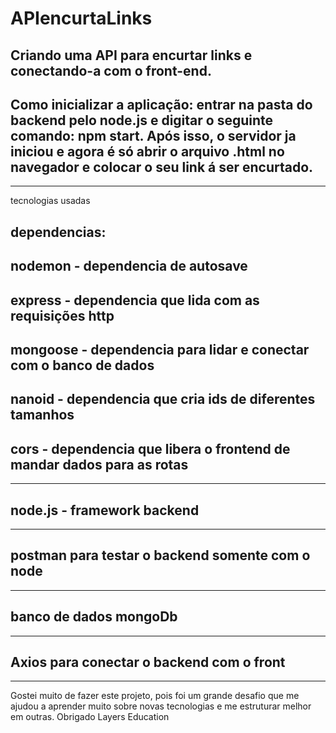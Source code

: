 # APIencurtaLinks
Criando uma API para encurtar links e conectando-a com o front-end.
----------------------------
Como inicializar a aplicação: entrar na pasta do backend pelo node.js e digitar o seguinte comando: npm start. Após isso, o servidor ja iniciou e agora é só abrir o arquivo .html no navegador e colocar o seu link á ser encurtado.
----------------------------
----------------------------
tecnologias usadas

dependencias:
----------------------------
nodemon - dependencia de autosave
----------------------------
express - dependencia que lida com as requisições http
----------------------------
mongoose - dependencia para lidar e conectar com o banco de dados
----------------------------
nanoid - dependencia que cria ids de diferentes tamanhos
----------------------------
cors - dependencia que libera o frontend de mandar dados para as rotas
----------------------------
----------------------------
node.js - framework backend
----------------------------
----------------------------
postman para testar o backend somente com o node
----------------------------
----------------------------
banco de dados mongoDb
----------------------------
----------------------------
Axios para conectar o backend com o front
----------------------------
----------------------------
Gostei muito de fazer este projeto, pois foi um grande desafio que me ajudou a aprender muito sobre novas tecnologias e me estruturar melhor em outras.
Obrigado Layers Education

